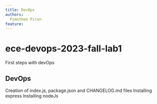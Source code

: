 ```yaml
---
title: DevOps
authors:
  Pimothee Piron
feature: 
---
```


# ece-devops-2023-fall-lab1

First steps with devOps

## DevOps

Creation of index.js, package.json and CHANGELOG.md files
Installing express
Installing nodeJs
